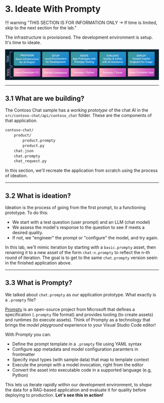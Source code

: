 # 3. Ideate With Prompty

!!! warning "THIS SECTION IS FOR INFORMATION ONLY → If time is limited, skip to the next section for the lab."

The infrastructure is provisioned. The development environment is setup. It's time to ideate.

![Dev Workflow](./../../img/workshop-developer-flow.png)

---

## 3.1 What are we building?

The Contoso Chat sample has a _working prototype_ of the chat AI in the `src/contoso-chat/api/contoso_chat` folder. These are the components of that application. 

```bash title="" linenums="0"
contoso-chat/
    product/
        product.prompty
        product.py
    chat.json
    chat.prompty
    chat_request.py    
```
In this section, we'll recreate the application from scratch using the process of ideation.

---

## 3.2 What is ideation?

Ideation is the process of going from the first prompt, to a functioning prototype. To do this:

- We start with a test question (user prompt) and an LLM (chat model)
- We assess the model's response to the question to see if meets a desired quality.
- If not, we "engineer" the prompt or "configure" the model, and try again.

In this lab, we'll mimic iteration by starting with a `basic.prompty` asset, then renaming it to a new asset of the form `chat-n.prompty` to reflect the n-th round of iteration. The goal is to get to the same `chat.prompty` version seein in the finished application above.

---

## 3.3 What is Prompty?

We talked about `chat.prompty` as our application prototype. What exactly is a `.prompty` file?

[Prompty](https://prompty.ai) is an open-source project from Microsoft that defines a specification (`.prompty` file format) and provides tooling (to create assets) and runtimes (to execute assets). Think of Prompty as a technology that brings the _model playground_ experience to your Visual Studio Code editor!

With Prompty you can:

- Define the prompt template in a `.prompty` file using YAML syntax
- Configure app metadata and model configuration paramters in frontmatter
- Specify input types (with sample data) that map to template context
- Execute the prompt with a model invocation, right from the editor
- Convert the asset into executable code in a supported language (e.g, Python)

This lets us iterate rapidly within our development environment, to _shape_ the data for a RAG-based application and evaluate it for quality before deploying to production. **Let's see this in action!**